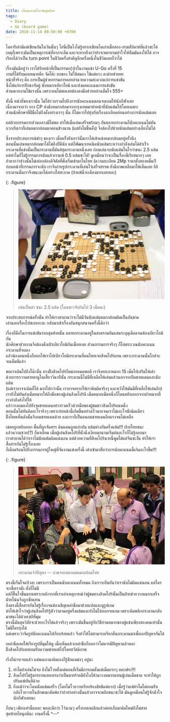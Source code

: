 ```yaml
---
title: เก็บตกงานโกะวันสุดท้าย
tags:
  - Diary
  - Go (board game)
date: 2010-11-14 00:50:00 +0700
---
```


ไดอารีเค้ามีแต่เขียนกันในวันนั้นๆ ไอ่นี่เป็นไงไม่รู้อยากเขียนไดเก่าเมื่อสอง-สามสัปดาห์ที่แล้วซะได้ เหตุก็เพราะมันเป็นเหตุการณ์ที่ยากจะลืม และจะยากยิ่งกว่าถ้าจะพยายามทำใจให้ลืมมันลงให้ได้ อาจเรียกได้ว่าเป็น turn point ในชีวิตครั้งสำคัญอีกครั้งหนึ่งในชีวิตเลยก็ว่าได้

เรื่องมันมีอยู่ว่า เราได้รับหน้าที่เป็นกรรมก(า)รในงานแข่ง U-Go ครั้งที่ 15  
งานที่ได้รับมอบหมายคือ จัดโต๊ะ ยกของ ไม่ใช้สมอง ใช้แต่แรง อะม่ายช่ายยย  
หน้าที่จริงๆ คือ การเป็นผู้ช่วยกรรมการคอยอำนวยความสะดวกแก่การแข่งขัน  
ซึ่งได้แก่การปักธงจับคู่ นับหมากเบียวโยมิ และส่งผลคะแนนการแข่งขัน  
ส่วนพวกงานใช้แรงนั้น เพราะคนไม่พอเลยต้องลงมือช่วยอย่างเต็มใจ 555+

ทั้งนี้ หน้าที่ของเรานั้น ไม่ได้รวบรวมไปถึงการนับคะแนนตอนจบเกมให้นักกีฬาเลย  
เนื่องมาจากว่า ทาง CP ส่งนักหมากล้อมจากกรุงเทพมาทำหน้าที่นับแต้มให้โดยเฉพาะ  
ส่วนนักศึกษาที่ฝีมือไม่ถึงดั้งอย่างเราๆ นั้น ก็ไม่ควรไปยุ่งกับเรื่องละเอียดอ่อนอย่างการนับแต้มเลย

แต่ด้วยกรรมการส่วนกลางมีไม่พอ ทำให้เมื่อเล่นเสร็จพร้อมๆ กันหลายกระดานก็นับคะแนนไม่ทัน  
บวกกับเราก็เล่นหมากล้อมมาค่อนข้างนาน (แต่ยังไม่ขึ้นดั้ง) จึงต้องไปช่วยนับแต้มอย่างเลี่ยงไม่ได้

ซึ่งจากประสบการณ์ขำๆ ของเรา เมื่อครั้งยังเยาว์นั้นเราได้เข้าแข่งหมากล้อมอยู่ครั้งนึง  
ตอนนั้นเล่นหมากล้อมมาได้ไม่ถึงปีดีนัก แต่ก็พัฒนาเทคนิคนับแต้มระหว่างกำลังเล่นได้สำเร็จ  
กระดานที่แข่งนั้นเป็นกระดานที่มันส์สุดกระดานหนึ่งเลย ก่อนเล่นจบนับแต้มในใจว่าชนะ 2.5 แต้ม  
แต่ทำไมก็ไม่รู้กรรมการนับแล้วเราแพ้ 0.5 แต้มซะได้! ดูเหมือนว่าจะเป็นเรื่องซีเรียสมากๆ เลย  
ถ้าหากว่าช่วงนั้นไม่เห่อกล้องดิจิตัลที่พึ่งเริ่มเข้ามาในไทย (ความละเอียด 2Mp ราคาตั้งสองหมื่น!)  
ก่อนหน้าที่กรรมการจะนับ เราจึงถ่ายรูปกระดานที่เล่นไว้เสร็จสรรพ ยังมีภาพเหลือมาให้เห็นเลย อิอิ  
กระดานนั้นเราจึงชนะมาได้อย่างใสสะอาด (ถ้าแพ้นี่จะเคืองมากเลยหละ)

{: .figure}
> ![](/images/go-self.jpg)
>
> เล่นเป็นดำ ชนะ 2.5 แต้ม (โดนขาวจับกินไป 3 เม็ดนะ)

จากประสบการณ์ครั้งนั้น ทำให้เราสาบานว่าจะไม่มีวันนับแต้มหมากล้อมผิดเป็นอันขาด  
เล่านอกเรื่องไปซะเยอะละ กลับมาเข้าเรื่องอันสนุกสนานครั้งนี้ดีกว่า

เรื่องก็คือในการแข่งขันรอบสุดท้ายนั้น หลายกระดานอยู่ในสงครามอันแสนระอุดุเดือดจนต้องเบียวโยมิกัน  
นักศึกษาช่วยงานจึงต้องนั่งเฝ้าเบียวโยมิกันเมื่อยเลย ส่วนกรรมการจริงๆ ก็ไล่ตระเวณนับคะแนนกระดานที่จบลง  
แล้วน้องคนหนึ่งก็บอกให้เราไปเบียวโยมิกระดานที่คนไทยเจอสิงคโปร์แทน เพราะกระดานนั้นใกล้จะจบเต็มทีแล้ว

พอเราเดินไปถึงโต๊ะนั้น ทางฝั่งสิงคโปร์ก็หมากหมดพอดี เราจึงยกเอาหมาก 15 เม็ดไปเสริมให้เค้า  
ด้วยการกวาดสายตาดูในเสี้ยววินาทีนั้น กระดานนี้ไม่มีที่เหลือให้เล่นแล้วนอกจากปิดชายแดนและนับแต้ม  
(แต่เราอาจจะผิดก็ได้ มากไปกว่านั้น เราอาจอยากให้เราคิดผิดจริงๆ และหวังให้มันมีที่เหลือให้เล่นอีก)  
เรายังไม่ทันส่งเม็ดหมากให้ถึงมือของผู้เล่นสิงคโปร์ดี เม็ดหมากเม็ดหนึ่งก็โดนหยิบออกจากฝาหมากที่เรากำลังส่งไปให้  
แล้ววางถมลงไปยังจุดชายแดนอย่างรวดเร็วด้วยมือของผู้ชมชาวสิงคโปร์คนหนึ่ง  
ตอนนั้นไม่ทันคิดอะไรจริงๆ เพราะย่อหน้านี้เกิดขึ้นอย่างเร็วมากจนเราไม่เอะใจซักนิดเดียว  
ฝั่งไทยเห็นดังนั้นจึงถมชายแดนด้วย และเราก็เป็นคนถมชายแดนอีกแรงจนไม่เหลือ

เชลยถูกหยิบออก พื้นที่ถูกจัดสรร ดินแดนถูกแบ่งบัน แต้มห่างกันครึ่งแต้ม!!!  ฝ่ายไทยชนะ  
แล้วความซวย(?) ก็มาเยือน เมื่อผู้เล่นสิงคโปร์ที่นั่งนิ่งเงียบมานานเริ่มบ่นอะไรก็ไม่รู้ออกมา  
เราสาบานได้ว่าเราไม่นับแต้มผิดแน่นอน แต่ด้วยความที่สิงคโปร์นายนี้พูดได้แต่จีนซะงั้น ทำให้เราสื่อสารกันไม่รู้เรื่องเลย  
ก็เดือดร้อนไปถึงกรรมการผู้ใหญ่ที่จัดงานแข่งครั้งนี้ เค้าเข้ามาสืบว่าการนับคะแนนนี้เกิดอะไรขึ้น!!!

{: .figure}
> ![](/images/go-other.jpg)
>
> กระดานเจ้าปัญหา -- ภาพจากสมาคมหมากล้อมไทย

ตรงนี้เริ่มใจแป้วละ เพราะเราเป็นคนนับคะแนนทั้งหมด ถึงเราจะยืนยันว่าเรานับไม่ผิดแน่นอน แต่ใครจะเชื่อเรามั่ง ดั้งก็ไม่มี  
แต่ก็ชื้นใจขึ้นมากเพราะหลังจากที่เราเล่าเหตุการณ์ว่าผู้ชมทางสิงคโปร์นั้นเป็นฝ่ายช่วยวางหมากเสร็จ ฝ่ายโน้นจึงถูกซักแทน  
ถึงตรงนี้สื่อสารกันไม่รู้เรื่องจนต้องเชิญเหล่าชือมาช่วยแปลและดูรูปเกม  
ทำให้เข้าใจว่าผู้เล่นสิงคโปร์รู้ตัวว่าตามอยู่ครึ่งแต้มและยังไม่ได้บอกจบเกม เพราะคิดพลิกกระดานกลับมาชนะได้ด้วยเซกิที่มุม  
ตรงนี้มันสุดวิสัยจะช่วยอะไรได้แล้วจริงๆ เพราะมันขึ้นอยู่กับวิธีอ่านหมากของผู้แข่งเพียงสองคนเท่านั้น ไม่มีใครยุ่งได้  
แต่เพราะว่าจัดรูปนับคะแนนไปเรียบร้อยแล้ว จึงทำให้ไม่สามารถเรียกคืนกระดานมาเพื่อถกปัญหากันได้

เหล่าชือเลยให้เรียงรูปที่มุมให้ดู เมื่อเห็นแล้วเหล่าชือก็บอกว่าไม่ควรมีปัญหาแล้วหละ  
ฝั่งสิงคโปร์เลยยอมรับความพ่ายแพ้ไปโดยสวัสดิภาพ

เริ่งก็น่าจะจบแล้ว แต่พอเอามาคิดเองก็รู้สึกแหม่งๆ อยู่นะ

1. ทำไมถ้าเล่นไม่จบ ถึงไม่โวยตั้งแต่ตอนที่เริ่มมีการถมตั้งแต่เม็ดแรกๆ หละฟระ!!!
2.  สิงคโปร์ไม่รู้มารยาทเลยเหรอว่าเป็นตายร้ายดียังไงก็ห้ามวางหมากแทนผู้เล่นเด็ดขาด จะทำให้ถูกปรับแพ้ทันทีด้วย
3. ถึงแม้ว่าจะโดนนับแต้มเสร็จ (โดยไม่โวยวายเรียกร้องสิทธิแต่แรก) เมื่อรู้ว่าแพ้ทำไมไม่ยอมรับ กลับโวยวายในลักษณะตัดพ้อว่าถ้าทำอย่างนั้นแล้วอาจจะพลิกชนะซะได้ มันดูเหมือนไม่รู้จักน้ำใจนักกีฬาเลยนะ

ก็บ่นๆ เพียงเท่านี้แหละ พอละดีกว่า ไว้นานๆ ครั้งรอตกผลึกแล้วค่อยเก็บมาคิดใหม่ยังไม่สาย  
สุดท้ายก็สนุกดีนะ งานครั้งนี้ ^--^
